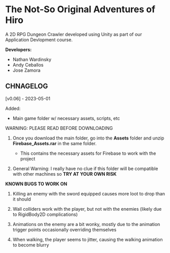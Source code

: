 # The Not-So Original Adventures of Hiro

A 2D RPG Dungeon Crawler developed using Unity as part of our Application Devlopment course.

**Developers:**
- Nathan Wardinsky
- Andy Ceballos
- Jose Zamora

## CHNAGELOG

[v0.06] - 2023-05-01

Added:
- Main game folder w/ necessary assets, scripts, etc

WARNING: PLEASE READ BEFORE DOWNLOADING
1. Once you download the main folder, go into the **Assets** folder and unzip **Firebase_Assets.rar** in the same folder.
   - This contains the necessary assets for Firebase to work with the project

2. General Warning: I really have no clue if this folder will be compatible with other machines so **TRY AT YOUR OWN RISK**

**KNOWN BUGS TO WORK ON**
1. Killing an enemy with the sword equipped causes more loot to drop than it should

2. Wall colliders work with the player, but not with the enemies (likely due to RigidBody2D complications)

3. Animations on the enemy are a bit wonky, mostly due to the animation trigger points occasionally overriding themselves

4. When walking, the player seems to jitter, causing the walking animation to become blurry
